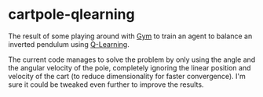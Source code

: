 # cartpole-qlearning
The result of some playing around with [Gym](https://github.com/openai/gym  "OpenAI Gym") to train an agent to balance an inverted pendulum using [Q-Learning](https://en.wikipedia.org/wiki/Q-learning "Wikipedia").

The current code manages to solve the problem by only using the angle and the angular velocity of the pole, completely ignoring the linear position and velocity of the cart (to reduce dimensionality for faster convergence). I'm sure it could be tweaked even further to improve the results.

